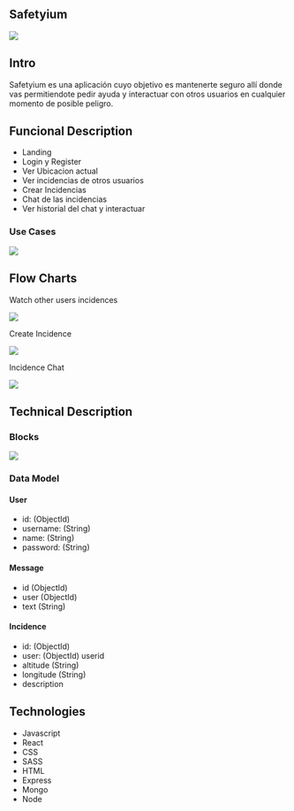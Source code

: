## Safetyium

![](https://media.giphy.com/media/81xwEHX23zhvy/giphy.gif)

## Intro

Safetyium es una aplicación cuyo objetivo es mantenerte seguro allí donde vas permitiendote pedir ayuda y interactuar con otros usuarios en cualquier momento de posible peligro.


## Funcional Description

- Landing
- Login y Register
- Ver Ubicacion actual 
- Ver incidencias de otros usuarios
- Crear Incidencias
- Chat de las incidencias
- Ver historial del chat y interactuar

### Use Cases

![](./images/Use_Cases.png)

## Flow Charts

Watch other users incidences

![](./images/Users_Incidents.png)

Create Incidence

![](./images/Create_incidence.png)

Incidence Chat

![](./images/Incidence_Chat.png)


## Technical Description

### Blocks

![](./images/blocks.png)

### Data Model

#### User
- id: (ObjectId)
- username: (String)
- name: (String)
- password: (String)

#### Message
- id (ObjectId)
- user (ObjectId)
- text (String)

#### Incidence

- id: (ObjectId)
- user: (ObjectId) userid
- altitude (String)
- longitude (String)
- description

## Technologies

- Javascript
- React
- CSS
- SASS
- HTML
- Express
- Mongo
- Node




